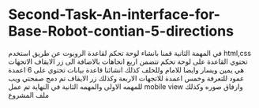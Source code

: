 # Second-Task-An-interface-for-Base-Robot-contian-5-directions
في المهمة الثانية قمنا بانشاء لوحة تحكم لقاعدة الروبوت عن طريق استخدم html,css تحتوي القاعدة على لوحة تحكم تتضمن اربع اتجاهات بالاضافة الى زر الايقاف الاتجهات هي يمين ويسار وايضا للامام وللخلف كذلك انشائنا قاعدة بيانات تحتوي على 6 اعمدة عمود للتعرفة وخمس اعمدة للاتجهات الاربعة وكذلك زر الايقاف تم دمج صفحتي ويب للمهمه الاولى والمهمه الثانية في النهاية تم عمل mobile view وارفاق صوره وكذلك ملف المشروع
